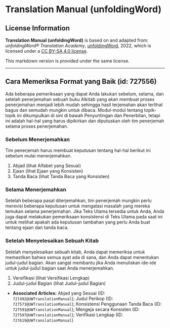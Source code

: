 # Translation Manual (unfoldingWord)

## License Information

**Translation Manual (unfoldingWord)** is based on and adapted from: _unfoldingWord® Translation Academy_, [unfoldingWord](https://unfoldingword.org/utw), 2022, which is licensed under a [CC BY-SA 4.0 license](https://creativecommons.org/licenses/by-sa/4.0/legalcode.en).

This markdown version is provided under the same license.



--------------------------------

## Cara Memeriksa Format yang Baik (id: 727556)

Ada beberapa pemeriksaan yang dapat Anda lakukan sebelum, selama, dan setelah penerjemahan sebuah buku Alkitab yang akan membuat proses penerjemahan menjadi lebih mudah sehingga hasil terjemahan akan terlihat bagus dan semudah mungkin untuk dibaca. Modul\-modul tentang topik\-topik ini dikumpulkan di sini di bawah Penyuntingan dan Penerbitan, tetapi ini adalah hal\-hal yang harus dipikirkan dan diputuskan oleh tim penerjemah selama proses penerjemahan.

### Sebelum Menerjemahkan

Tim penerjemah harus membuat keputusan tentang hal\-hal berikut ini sebelum mulai menerjemahkan.

1. Abjad (lihat Alfabet yang Sesuai)
2. Ejaan (lihat Ejaan yang Konsisten)
3. Tanda Baca (lihat Tanda Baca yang Konsisten)

### Selama Menerjemahkan

Setelah beberapa pasal diterjemahkan, tim penerjemah mungkin perlu merevisi beberapa keputusan untuk mengatasi masalah yang mereka temukan selama penerjemahan. Jika Teks Utama tersedia untuk Anda, Anda juga dapat melakukan pemeriksaan konsistensi di Teks Utama pada saat ini untuk melihat apakah ada keputusan tambahan yang perlu Anda buat tentang ejaan dan tanda baca.

### Setelah Menyelesaikan Sebuah Kitab

Setelah menyelesaikan sebuah kitab, Anda dapat memeriksa untuk memastikan bahwa semua ayat ada di sana, dan Anda dapat menentukan judul\-judul bagian. Akan sangat membantu jika Anda menuliskan ide\-ide untuk judul\-judul bagian saat Anda menerjemahkan.

1. Versifikasi (lihat Versifikasi Lengkap)
2. Judul\-judul Bagian (lihat Judul\-judul Bagian)

* **Associated Articles:** Abjad yang Sesuai (ID: `727492@UWTranslationManual`); Judul Perikop (ID: `727573@UWTranslationManual`); Konsistensi Penggunaan Tanda Baca (ID: `727591@UWTranslationManual`); Mengeja secara Konsisten (ID: `727597@UWTranslationManual`); Verifikasi Lengkap (ID: `727619@UWTranslationManual`)

